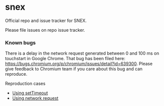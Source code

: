# snex

Official repo and issue tracker for SNEX.

Please file issues on repo issue tracker.

### Known bugs

There is a delay in the network request generated between 0 and 100 ms on touchstart in Google Chrome. That bug has been filed here: 
https://bugs.chromium.org/p/chromium/issues/detail?id=639300. Please give feedback to Chromium team if you care about this bug and can reproduce.

Reproduction cases
* [Using setTimeout](https://github.com/pomle/chrome-touchstart-delay-repr/tree/be098fc2b312befd1d06ba18d03464e35b02755e)
* [Using network request](https://github.com/pomle/chrome-touchstart-delay-repr/tree/network-example)
